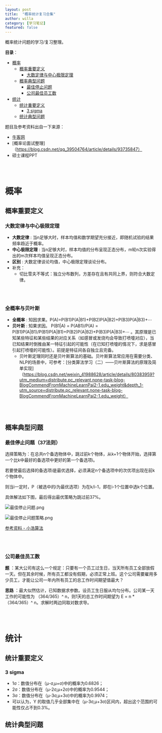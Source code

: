 ```yaml
---
layout: post
title:  "概率统计复习合集"
author: willa
category: [学习笔记]
featured: false
---
```


概率统计问题的学习/复习整理。

__目录__：
- [概率](#概率)
  * [概率重要定义](#概率重要定义)
    + [大数定律与中心极限定理](#大数定律与中心极限定理)
  * [概率典型问题](#概率典型问题)
    + [最佳停止问题](#最佳停止问题37法则)
    + [公司最佳员工数](#公司最佳员工数)
- [统计](#统计)
  * [统计重要定义](#统计重要定义)
    + [3 sigma](#3sigma)
  * [统计典型问题](#统计典型问题)


题目及参考资料出自一下来源：
- [牛客网](https://www.nowcoder.com/tutorial/95/b53cf42a963e4f25aacae2251e8efaf8)
- [概率论面试整理]（https://blog.csdn.net/qq_39504764/article/details/93735847）
- 硕士课程PPT

<br/>
<br/>

# 概率
## 概率重要定义
### 大数定律与中心极限定理

- __大数定律__ : 当n足够大时，样本均值和数学期望充分接近，即随机试验的结果频率趋近于概率。
- __中心极限定理__ : 当n足够大时，样本均值的分布呈现正态分布，m轮n次实验得出的m次样本均值呈现正态分布。
- __区别__ : 大数定律谈论均值，中心极限定理谈论分布。
- 补充：
  * 切比雪夫不等式：独立分布数列，方差存在且有共同上界，则符合大数定律。

<br/>
<br/>

### 全概率与贝叶斯

- __全概率__ : 知因求果。P(A)=P(B1)P(A|B1)+P(B2)P(A|B2)+P(B3)P(A|B3)+⋯ 
- __贝叶斯__ : 知果求因。 P(B1|A) = P(AB1)/P(A) = P(B1)P(A|B1)/P(B1)P(A|B1)+P(B2)P(A|B2)+P(B3)P(A|B3)+⋯ 。其原理是已知某些特征和某些结果的对应关系（如感冒或发烧均会导致打喷嚏对应），当已知结果时倒推由某一特征引起的可能性（在已知打喷嚏的情况下，求是感冒引起打喷嚏的可能性）。前提是特征间各自独立且完备。
  * 贝叶斯定理同时还是贝叶斯算法的基础。贝叶斯算法常应用在需要分类、NLP的场景中，可参考：[分类算法学习（二）——贝叶斯算法的原理及简单实现]（https://blog.csdn.net/weixin_41988628/article/details/80383959?utm_medium=distribute.pc_relevant.none-task-blog-BlogCommendFromMachineLearnPai2-1.edu_weight&depth_1-utm_source=distribute.pc_relevant.none-task-blog-BlogCommendFromMachineLearnPai2-1.edu_weight）

<br/>
<br/>

## 概率典型问题
### 最佳停止问题（37法则）


选择策略为：在总共n个备选物体中，跳过前k个物体，从k+1个物体开始，选择第一个比k中最好的备选项中更好的第一个备选项i。

若要使最后选择的备选项i是最优选择，必须满足n个备选项中的次优项出现在前k个物体中。

则当i一定时，P（被选中的i为最优选项）为在k/i-1，即在i-1个位置中选k个位置。

具体解法如下图，最后得出最优策略为跳过前37%。


![最佳停止问题.png](https://i.loli.net/2020/09/22/XHd3peYbvqsZVJE.png)

![最佳停止问题策略.png](https://i.loli.net/2020/09/22/M2dpmaDgjvXiOx1.png)

[参考资料 - 小浩算法](https://blog.csdn.net/weixin_40446252/article/details/106798964?utm_medium=distribute.pc_relevant.none-task-blog-title-3&spm=1001.2101.3001.4242)

<br/>
<br/>

### 公司最佳员工数

__题__ ：某大公司有这么一个规定：只要有一个员工过生日，当天所有员工全部放假一天。但在其余时候，所有员工都没有假期，必须正常上班。这个公司需要雇用多少员工，才能让公司一年内所有员工的总工作时间期望值最大？

__思路__ ：最大似然估计，已知数据求参数。设员工生日服从均匀分布。公司某一天工作的可能性为 （364/365）^ n，则1天的总工作时间期望为 E = n * （364/365）^ n。求解时两边同取对数求导。

<br/>
<br/>

# 统计

## 统计重要定义

### 3 sigma
- 1σ：数值分布在（μ-σ,μ+σ)中的概率为0.6826；
- 2σ：数值分布在（μ-2σ,μ+2σ)中的概率为0.9544；
- 3σ：数值分布在（μ-3σ,μ+3σ)中的概率为0.9974；
- 可以认为，Y 的取值几乎全部集中在（μ-3σ,μ+3σ)区间内，超出这个范围的可能性仅占不到0.3%。

## 统计典型问题
